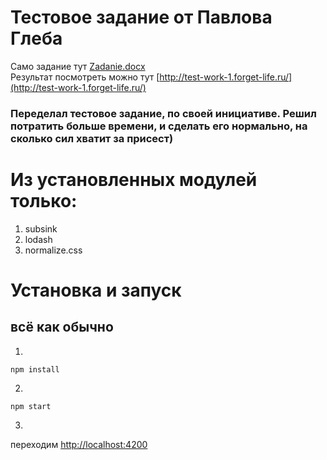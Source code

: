 # Тестовое задание от Павлова Глеба

Само задание тут [Zadanie.docx](https://github.com/winox/example-test-task-1/raw/master/Zadanie.docx)  
Результат посмотреть можно тут [http://test-work-1.forget-life.ru/](http://test-work-1.forget-life.ru/)

### Переделал тестовое задание, по своей инициативе. Решил потратить больше времени, и сделать его нормально, на сколько сил хватит за присест)

# Из установленных модулей только:
1) subsink
2) lodash
3) normalize.css

# Установка и запуск
## всё как обычно
1)
```
npm install
```
2)
```
npm start
```
3)  
переходим [http://localhost:4200](http://localhost:4200)

